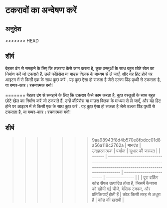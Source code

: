 # टकरावों का अन्वेषण करें

## अनुदेश

<<<<<<< HEAD
## शीर्ष

बेहतर ढंग से समझने के लिए कि टकराव कैसे काम करता है, कुछ वस्तुओं के साथ बहुत छोटे खेल का निर्माण करें जो टकराते हैं. उन्हें कीप्रेसेस या माउस क्लिक के माध्यम से ले जाएँ, और यह हिट होने पर आइटम में से किसी एक के साथ कुछ करें . यह कुछ ऐसा हो सकता है जैसे उल्का पिंड पृथ्वी से टकराता है, या बम्पर-कार। रचनात्मक बनो!

=======
बेहतर ढंग से समझने के लिए कि टकराव कैसे काम करता है, कुछ वस्तुओं के साथ बहुत छोटे खेल का निर्माण करें जो टकराते हैं. उन्हें कीप्रेसेस या माउस क्लिक के माध्यम से ले जाएँ, और यह हिट होने पर आइटम में से किसी एक के साथ कुछ करें . यह कुछ ऐसा हो सकता है जैसे उल्का पिंड पृथ्वी से टकराता है, या बम्पर-कार। रचनात्मक बनो!

## शीर्ष

>>>>>>> 9aa98943f8d4b570e8fbdcc01d8a56a118c2762a
| मानदंड | उदाहरणात्मक                                                                                                     | पर्याप्त                 | सुधार की जरूरत |
| ------ | --------------------------------------------------------------------------------------------------------------- | ------------------------ | -------------- |
|        | पूरा वर्किंग कोड सैंपल उत्पादित होता है, जिसमें कैनवस को खींची गई चीजें, बेसिक टक्कर, और प्रतिक्रियाएँ होती हैं | कोड किसी तरह से अधूरा है | कोड की खराबी   |
